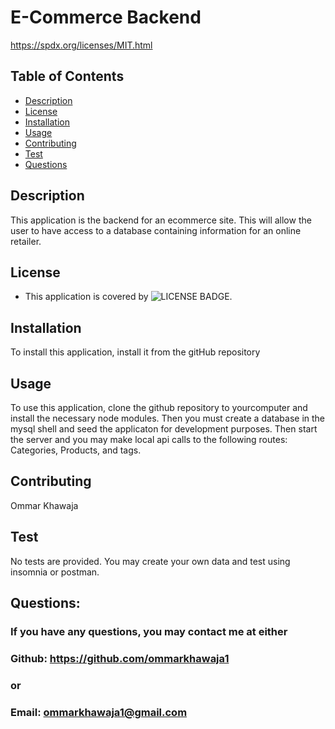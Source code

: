 # E-Commerce Backend

  https://spdx.org/licenses/MIT.html

  ## Table of Contents

  * [Description](#description)
  * [License](#license)
  * [Installation](#installation)
  * [Usage](#usage)
  * [Contributing](#contributing)
  * [Test](#test)
  * [Questions](#questions)

  ## Description
  This application is the backend for an ecommerce site. This will allow the user to have access to a database containing information for an online retailer.
  ## License
  * This application is covered by ![LICENSE BADGE](https://img.shields.io/badge/license-MIT-brightgreen?style=for-the-badge).
  ## Installation
  To install this application, install it from the gitHub repository
  ## Usage
  To use this application, clone the github repository to yourcomputer and install the necessary node modules. Then you must create a database in the mysql shell and seed the applicaton for development purposes. Then start the server and you may make local api calls to the following routes: Categories, Products, and tags. 
  ## Contributing
  Ommar Khawaja
  ## Test
  No tests are provided. You may create your own data and test using insomnia or postman. 

  ## Questions:
  ### If you have any questions, you may contact me at either
  ### Github: https://github.com/ommarkhawaja1
  ### or
  ### Email: ommarkhawaja1@gmail.com

